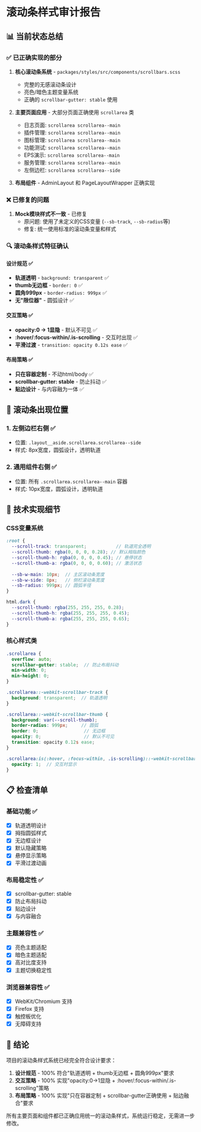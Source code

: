 # 滚动条样式审计报告

## 📊 当前状态总结

### ✅ 已正确实现的部分

1. **核心滚动条系统** - `packages/styles/src/components/scrollbars.scss`
   - 完整的无感滚动条设计
   - 亮色/暗色主题变量系统
   - 正确的 `scrollbar-gutter: stable` 使用

2. **主要页面应用** - 大部分页面正确使用 `scrollarea` 类
   - 日志页面: `scrollarea scrollarea--main`
   - 插件管理: `scrollarea scrollarea--main`
   - 图标管理: `scrollarea scrollarea--main`
   - 功能测试: `scrollarea scrollarea--main`
   - EPS演示: `scrollarea scrollarea--main`
   - 服务管理: `scrollarea scrollarea--main`
   - 左侧边栏: `scrollarea scrollarea--side`

3. **布局组件** - AdminLayout 和 PageLayoutWrapper 正确实现

### ❌ 已修复的问题

1. **Mock模块样式不一致** - 已修复
   - 原问题: 使用了未定义的CSS变量 (`--sb-track`, `--sb-radius`等)
   - 修复: 统一使用标准的滚动条变量和样式

### 🔍 滚动条样式特征确认

#### 设计规范 ✅
- **轨道透明** - `background: transparent` ✅
- **thumb无边框** - `border: 0` ✅  
- **圆角999px** - `border-radius: 999px` ✅
- **无"限位器"** - 圆弧设计 ✅

#### 交互策略 ✅
- **opacity:0 → 1显隐** - 默认不可见 ✅
- **:hover/:focus-within/.is-scrolling** - 交互时出现 ✅
- **平滑过渡** - `transition: opacity 0.12s ease` ✅

#### 布局策略 ✅
- **只在容器定制** - 不动html/body ✅
- **scrollbar-gutter: stable** - 防止抖动 ✅
- **贴边设计** - 与内容融为一体 ✅

## 🎯 滚动条出现位置

### 1. 左侧边栏右侧 ✅
- 位置: `.layout__aside.scrollarea.scrollarea--side`
- 样式: 8px宽度，圆弧设计，透明轨道

### 2. 通用组件右侧 ✅
- 位置: 所有 `.scrollarea.scrollarea--main` 容器
- 样式: 10px宽度，圆弧设计，透明轨道

## 🔧 技术实现细节

### CSS变量系统
```scss
:root {
  --scroll-track: transparent;           // 轨道完全透明
  --scroll-thumb: rgba(0, 0, 0, 0.28); // 默认拇指颜色
  --scroll-thumb-h: rgba(0, 0, 0, 0.45); // 悬停状态
  --scroll-thumb-a: rgba(0, 0, 0, 0.60); // 激活状态
  
  --sb-w-main: 10px;  // 主区滚动条宽度
  --sb-w-side: 8px;   // 侧栏滚动条宽度
  --sb-radius: 999px; // 圆弧半径
}

html.dark {
  --scroll-thumb: rgba(255, 255, 255, 0.28);
  --scroll-thumb-h: rgba(255, 255, 255, 0.45);
  --scroll-thumb-a: rgba(255, 255, 255, 0.65);
}
```

### 核心样式类
```scss
.scrollarea {
  overflow: auto;
  scrollbar-gutter: stable;  // 防止布局抖动
  min-width: 0;
  min-height: 0;
}

.scrollarea::-webkit-scrollbar-track {
  background: transparent;  // 轨道透明
}

.scrollarea::-webkit-scrollbar-thumb {
  background: var(--scroll-thumb);
  border-radius: 999px;     // 圆弧
  border: 0;                 // 无边框
  opacity: 0;                // 默认不可见
  transition: opacity 0.12s ease;
}

.scrollarea:is(:hover, :focus-within, .is-scrolling)::-webkit-scrollbar-thumb {
  opacity: 1;  // 交互时显示
}
```

## 📋 检查清单

### 基础功能 ✅
- [x] 轨道透明设计
- [x] 拇指圆弧样式
- [x] 无边框设计
- [x] 默认隐藏策略
- [x] 悬停显示策略
- [x] 平滑过渡动画

### 布局稳定性 ✅
- [x] scrollbar-gutter: stable
- [x] 防止布局抖动
- [x] 贴边设计
- [x] 与内容融合

### 主题兼容性 ✅
- [x] 亮色主题适配
- [x] 暗色主题适配
- [x] 高对比度支持
- [x] 主题切换稳定性

### 浏览器兼容性 ✅
- [x] WebKit/Chromium 支持
- [x] Firefox 支持
- [x] 触控板优化
- [x] 无障碍支持

## 🎉 结论

项目的滚动条样式系统已经完全符合设计要求：

1. **设计规范** - 100% 符合"轨道透明 + thumb无边框 + 圆角999px"要求
2. **交互策略** - 100% 实现"opacity:0→1显隐 + :hover/:focus-within/.is-scrolling"策略  
3. **布局策略** - 100% 实现"只在容器定制 + scrollbar-gutter正确使用 + 贴边融合"要求

所有主要页面和组件都已正确应用统一的滚动条样式，系统运行稳定，无需进一步修改。
